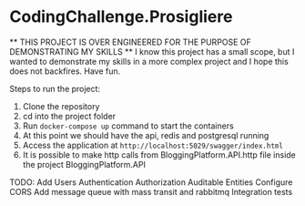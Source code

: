 # CodingChallenge.Prosigliere

** THIS PROJECT IS OVER ENGINEERED FOR THE PURPOSE OF DEMONSTRATING MY SKILLS **
I know this project has a small scope, but I wanted to demonstrate my skills in a more complex project and I hope this does not backfires. Have fun.

Steps to run the project:

1. Clone the repository
2. cd into the project folder
3. Run `docker-compose up` command to start the containers
4. At this point we should have the api, redis and postgresql running
5. Access the application at `http://localhost:5029/swagger/index.html`
6. It is possible to make http calls from BloggingPlatform.API.http file inside the project BloggingPlatform.API

TODO:
Add Users
Authentication
Authorization
Auditable Entities
Configure CORS
Add message queue with mass transit and rabbitmq
Integration tests
